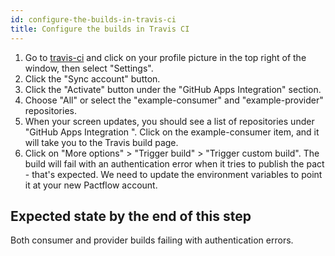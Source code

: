 ```yaml
---
id: configure-the-builds-in-travis-ci
title: Configure the builds in Travis CI
---
```


1. Go to [travis-ci][travis-ci] and click on your profile picture in the top right of the window, then select "Settings".
1. Click the "Sync account" button.
1. Click the "Activate" button under the "GitHub Apps Integration" section.
1. Choose "All" or select the "example-consumer" and "example-provider" repositories.
1. When your screen updates, you should see a list of repositories under "GitHub Apps Integration
". Click on the example-consumer item, and it will take you to the Travis build page.
1. Click on "More options" > "Trigger build" > "Trigger custom build". The build will fail with an authentication error when it tries to publish the pact - that's expected. We need to update the environment variables to point it at your new Pactflow account.

## Expected state by the end of this step

Both consumer and provider builds failing with authentication errors.

[travis-ci]: https://travis-ci.com
